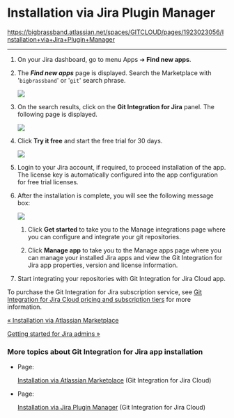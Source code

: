 # Installation via Jira Plugin Manager

<https://bigbrassband.atlassian.net/spaces/GITCLOUD/pages/1923023056/Installation+via+Jira+Plugin+Manager>

* * *

1.  On your Jira dashboard, go to menu Apps ➜ **Find new apps**.
    
2.  The _**Find new apps**_ page is displayed. Search the Marketplace with '`bigbrassband`' or '`git`' search phrase.
    
    ![](https://bigbrassband.atlassian.net/wiki/download/attachments/1923023056/gitcloud-install-app-via-upm(c).png?version=1&modificationDate=1630922836545&cacheVersion=1&api=v2)
    
3.  On the search results, click on the **Git Integration for Jira** panel. The following page is displayed.
    
    ![](https://bigbrassband.atlassian.net/wiki/download/attachments/1923023056/gitcloud-new-installation-trial-buy(c).png?version=1&modificationDate=1630922983137&cacheVersion=1&api=v2)
    
4.  Click **Try it free** and start the free trial for 30 days.
    
    ![](https://bigbrassband.atlassian.net/wiki/download/thumbnails/1923023056/gitcloud-try-new-git-for-jira-cloud-app(c).png?version=1&modificationDate=1630923073629&cacheVersion=1&api=v2&width=578&height=397)
5.  Login to your Jira account, if required, to proceed installation of the app. The license key is automatically configured into the app configuration for free trial licenses.
    
6.  After the installation is complete, you will see the following message box:
    
    ![](https://bigbrassband.atlassian.net/wiki/download/thumbnails/1923023056/gitcloud-installation-success-msg-balloon(c).png?version=1&modificationDate=1630923524922&cacheVersion=1&api=v2&width=374&height=135)
    1.  Click **Get started** to take you to the Manage integrations page where you can configure and integrate your git repositories.
        
    2.  Click **Manage app** to take you to the Manage apps page where you can manage your installed Jira apps and view the Git Integration for Jira app properties, version and license information.
        
7.  Start integrating your repositories with Git Integration for Jira Cloud app.
    

To purchase the Git Integration for Jira subscription service, see [Git Integration for Jira Cloud pricing and subscription tiers](https://marketplace.atlassian.com/apps/4984/git-integration-for-jira?hosting=cloud&tab=pricing) for more information.

[« Installation via Atlassian Marketplace](/wiki/spaces/GITCLOUD/pages/1923023030/Installation+via+Atlassian+Marketplace)

[Getting started for Jira admins »](/wiki/spaces/GITCLOUD/pages/1923023183/Getting+started+for+Git+administrators)

### More topics about Git Integration for Jira app installation

*   Page:
    
    [Installation via Atlassian Marketplace](/wiki/spaces/GITCLOUD/pages/1923023030/Installation+via+Atlassian+Marketplace) (Git Integration for Jira Cloud)
    
*   Page:
    
    [Installation via Jira Plugin Manager](/wiki/spaces/GITCLOUD/pages/1923023056/Installation+via+Jira+Plugin+Manager) (Git Integration for Jira Cloud)